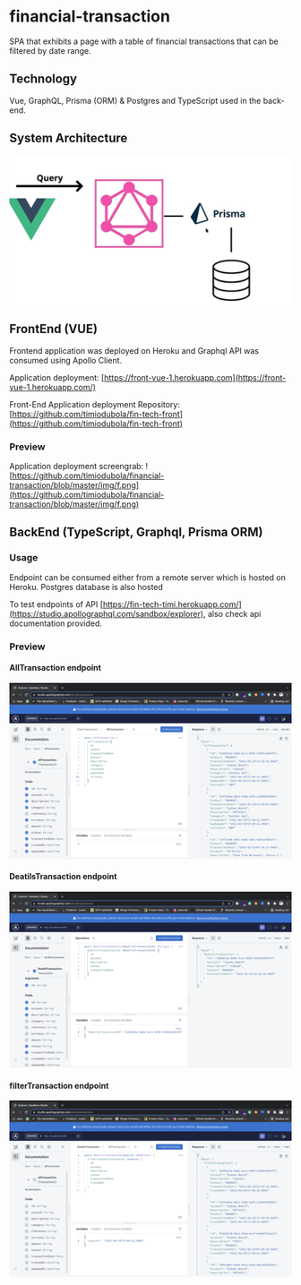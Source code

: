 # financial-transaction
SPA that exhibits a page with a table of financial transactions that can be filtered by date range.

## Technology
Vue, GraphQL, Prisma (ORM) & Postgres and TypeScript used in the back-end. 

## System Architecture 
![system architecture ](https://github.com/timiodubola/financial-transaction/blob/master/img/jp.jpg)

## FrontEnd (VUE)
Frontend application was deployed on Heroku and Graphql API was consumed  using Apollo Client.

Application deployment: [https://front-vue-1.herokuapp.com](https://front-vue-1.herokuapp.com/)

Front-End Application deployment Repository: [https://github.com/timiodubola/fin-tech-front](https://github.com/timiodubola/fin-tech-front)

### Preview 

Application deployment screengrab: ![https://github.com/timiodubola/financial-transaction/blob/master/img/f.png](https://github.com/timiodubola/financial-transaction/blob/master/img/f.png)

## BackEnd (TypeScript, Graphql, Prisma ORM)
 
###  Usage

Endpoint can be consumed either from a remote server which is hosted on Heroku.
Postgres database is also hosted 

To test endpoints of API [https://fin-tech-timi.herokuapp.com/](https://studio.apollographql.com/sandbox/explorer), also  check api documentation provided.

### Preview 

#### AllTransaction endpoint
![AllTransaction endpoint test ](https://github.com/timiodubola/financial-transaction/blob/master/img/e.png)

#### DeatilsTransaction endpoint
![DeatilsTransaction endpoint test  ](https://github.com/timiodubola/financial-transaction/blob/master/img/d.png)

#### filterTransaction endpoint
![filterTransaction endpoint test  ](https://github.com/timiodubola/financial-transaction/blob/master/img/c.png)
